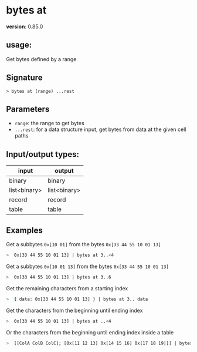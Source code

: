 # bytes at

**version**: 0.85.0

## **usage**:

Get bytes defined by a range

## Signature

`> bytes at (range) ...rest`

## Parameters

- `range`: the range to get bytes
- `...rest`: for a data structure input, get bytes from data at the given cell paths

## Input/output types:

| input          | output         |
| -------------- | -------------- |
| binary         | binary         |
| list\<binary\> | list\<binary\> |
| record         | record         |
| table          | table          |

## Examples

Get a subbytes `0x[10 01]` from the bytes `0x[33 44 55 10 01 13]`

```bash
>  0x[33 44 55 10 01 13] | bytes at 3..<4
```

Get a subbytes `0x[10 01 13]` from the bytes `0x[33 44 55 10 01 13]`

```bash
>  0x[33 44 55 10 01 13] | bytes at 3..6
```

Get the remaining characters from a starting index

```bash
>  { data: 0x[33 44 55 10 01 13] } | bytes at 3.. data
```

Get the characters from the beginning until ending index

```bash
>  0x[33 44 55 10 01 13] | bytes at ..<4
```

Or the characters from the beginning until ending index inside a table

```bash
>  [[ColA ColB ColC]; [0x[11 12 13] 0x[14 15 16] 0x[17 18 19]]] | bytes at 1.. ColB ColC
```
